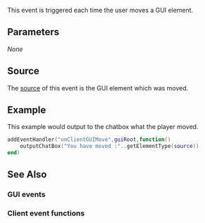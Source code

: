 This event is triggered each time the user moves a GUI element.

Parameters
----------

*None*

Source
------

The [source](/event_system#Event_source.md "wikilink") of this event is the GUI element which was moved.

Example
-------

This example would output to the chatbox what the player moved.

``` lua
addEventHandler("onClientGUIMove",guiRoot,function()
    outputChatBox("You have moved :"..getElementType(source))
end)
```

See Also
--------

### GUI events

### Client event functions
